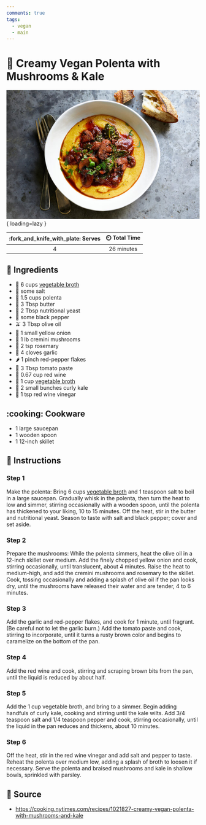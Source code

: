 ```yaml
---
comments: true
tags:
  - vegan
  - main
---
```

# :corn: Creamy Vegan Polenta with Mushrooms & Kale

![Creamy Vegan Polenta with Mushrooms and Kale][2]{ loading=lazy }

| :fork_and_knife_with_plate: Serves | :timer_clock: Total Time |
|:----------------------------------:|:-----------------------: |
| 4 | 26 minutes |

## :salt: Ingredients

- :stew: 6 cups [vegetable broth][1]
- :salt: some salt
- :corn: 1.5 cups polenta
- :butter: 3 Tbsp butter
- :microbe: 2 Tbsp nutritional yeast
- :salt: some black pepper
- :olive: 3 Tbsp olive oil
- :onion: 1 small yellow onion
- :mushroom: 1 lb cremini mushrooms
- :herb: 2 tsp rosemary
- :garlic: 4 cloves garlic
- :hot_pepper: 1 pinch red-pepper flakes
- :tomato: 3 Tbsp tomato paste
- :wine_glass: 0.67 cup red wine
- :stew: 1 cup [vegetable broth][1]
- :leafy_green: 2 small bunches curly kale
- :wine_glass: 1 tsp red wine vinegar

## :cooking: Cookware

- 1 large saucepan
- 1 wooden spoon
- 1 12-inch skillet

## :pencil: Instructions

### Step 1

Make the polenta: Bring 6 cups [vegetable broth][1] and 1 teaspoon salt to boil in a large saucepan. Gradually whisk in
the polenta, then turn the heat to low and simmer, stirring occasionally with a wooden spoon, until the polenta has
thickened to your liking, 10 to 15 minutes. Off the heat, stir in the butter and nutritional yeast. Season to taste with
salt and black pepper; cover and set aside.

### Step 2

Prepare the mushrooms: While the polenta simmers, heat the olive oil in a 12-inch skillet over medium. Add the finely
chopped yellow onion and cook, stirring occasionally, until translucent, about 4 minutes. Raise the heat to medium-high,
and add the cremini mushrooms and rosemary to the skillet. Cook, tossing occasionally and adding a splash of olive oil
if the pan looks dry, until the mushrooms have released their water and are tender, 4 to 6 minutes.

### Step 3

Add the garlic and red-pepper flakes, and cook for 1 minute, until fragrant. (Be careful not to let the garlic burn.)
Add the tomato paste and cook, stirring to incorporate, until it turns a rusty brown color and begins to caramelize on
the bottom of the pan.

### Step 4

Add the red wine and cook, stirring and scraping brown bits from the pan, until the liquid is reduced by about half.

### Step 5

Add the 1 cup vegetable broth, and bring to a simmer. Begin adding handfuls of curly kale, cooking and stirring until
the kale wilts. Add 3/4 teaspoon salt and 1/4 teaspoon pepper and cook, stirring occasionally, until the liquid in the
pan reduces and thickens, about 10 minutes.

### Step 6

Off the heat, stir in the red wine vinegar and add salt and pepper to taste. Reheat the polenta over medium low, adding
a splash of broth to loosen it if necessary. Serve the polenta and braised mushrooms and kale in shallow bowls,
sprinkled with parsley.

## :link: Source

- <https://cooking.nytimes.com/recipes/1021827-creamy-vegan-polenta-with-mushrooms-and-kale>

[1]: <../ingredients/vegetable-broth.md>
[2]: <../assets/images/creamy-vegan-polenta-with-mushrooms-and-kale.jpg>
